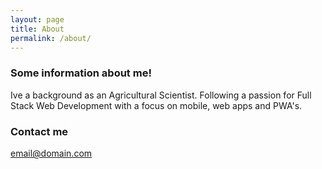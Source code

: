 ```yaml
---
layout: page
title: About
permalink: /about/
---
```


### Some information about me!

Ive a background as an Agricultural Scientist. Following a passion for Full Stack Web Development with a
focus on mobile, web apps and PWA's.

### Contact me

[email@domain.com](mailto:email@domain.com)
